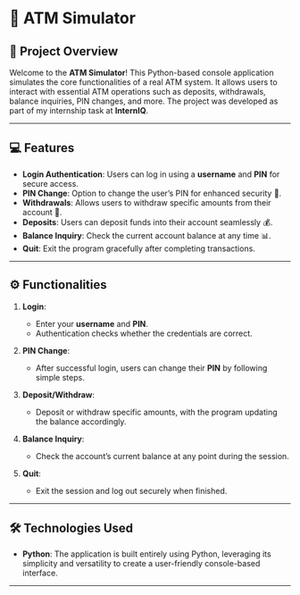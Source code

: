 # 🏦 ATM Simulator

## 📑 Project Overview
Welcome to the **ATM Simulator**! This Python-based console application simulates the core functionalities of a real ATM system. It allows users to interact with essential ATM operations such as deposits, withdrawals, balance inquiries, PIN changes, and more. The project was developed as part of my internship task at **InternIQ**.

---

## 💻 Features
- **Login Authentication**: Users can log in using a **username** and **PIN** for secure access.
- **PIN Change**: Option to change the user’s PIN for enhanced security 🔐.
- **Withdrawals**: Allows users to withdraw specific amounts from their account 💸.
- **Deposits**: Users can deposit funds into their account seamlessly 💰.
- **Balance Inquiry**: Check the current account balance at any time 📊.
- **Quit**: Exit the program gracefully after completing transactions.

---

## ⚙️ Functionalities

1. **Login**:
   - Enter your **username** and **PIN**.
   - Authentication checks whether the credentials are correct.

2. **PIN Change**:
   - After successful login, users can change their **PIN** by following simple steps.

3. **Deposit/Withdraw**:
   - Deposit or withdraw specific amounts, with the program updating the balance accordingly.

4. **Balance Inquiry**:
   - Check the account’s current balance at any point during the session.

5. **Quit**:
   - Exit the session and log out securely when finished.

---

## 🛠️ Technologies Used
- **Python**: The application is built entirely using Python, leveraging its simplicity and versatility to create a user-friendly console-based interface.

---


